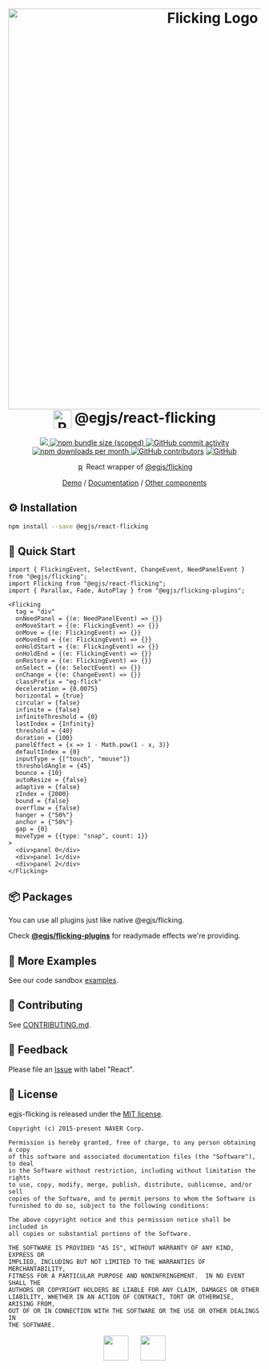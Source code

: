 <h1 align=center>
  <img width="800" alt="Flicking Logo" src="https://naver.github.io/egjs-flicking/images/flicking.svg"><br/>
  <img alt="React" src="https://naver.github.io/egjs-flicking/images/react.svg" width="36" valign="middle">
  @egjs/react-flicking
</h1>

<p align=center>
  <a href="https://www.npmjs.com/package/@egjs/react-flicking" target="_blank">
    <img src="https://img.shields.io/npm/v/@egjs/react-flicking.svg?style=flat-square&color=00d8ff&label=version&logo=NPM">
  </a>
  <a href="https://www.npmjs.com/package/@egjs/react-flicking" target="_blank">
    <img alt="npm bundle size (scoped)" src="https://img.shields.io/bundlephobia/minzip/@egjs/react-flicking.svg?style=flat-square&label=%F0%9F%92%BE%20gzipped&color=007acc">
  </a>
  <a href="https://github.com/naver/egjs-flicking/graphs/commit-activity">
    <img alt="GitHub commit activity" src="https://img.shields.io/github/commit-activity/m/naver/egjs-flicking.svg?style=flat-square&label=%E2%AC%86%20commits&color=08CE5D">
  </a>
  <a href="https://www.npmjs.com/package/@egjs/react-flicking" target="_blank">
    <img src="https://img.shields.io/npm/dm/@egjs/react-flicking.svg?style=flat-square&label=%E2%AC%87%20downloads&color=08CE5D" alt="npm downloads per month">
  </a>
  <a href="https://github.com/naver/egjs-flicking/graphs/contributors" target="_blank">
    <img alt="GitHub contributors" src="https://img.shields.io/github/contributors/naver/egjs-flicking.svg?label=%F0%9F%91%A5%20contributors&style=flat-square&color=08CE5D"></a>
  <a href="https://github.com/naver/egjs-flicking/blob/master/LICENSE" target="_blank">
    <img alt="GitHub" src="https://img.shields.io/github/license/naver/egjs-flicking.svg?style=flat-square&label=%F0%9F%93%9C%20license&color=08CE5D">
  </a>
</p>

<p align=center>
  <img alt="React" src="https://naver.github.io/egjs-flicking/images/react.svg" width="15" valign="middle"> React wrapper of <a href="https://github.com/naver/egjs-flicking">@egjs/flicking</a>
</p>

<p align=center>
  <a href="https://naver.github.io/egjs-flicking/">Demo</a> / <a href="https://naver.github.io/egjs-flicking/release/latest/doc/index.html">Documentation</a> / <a href="https://naver.github.io/egjs/" />Other components</a>
</p>

## ⚙️ Installation
```sh
npm install --save @egjs/react-flicking
```

## 🏃 Quick Start
```tsx
import { FlickingEvent, SelectEvent, ChangeEvent, NeedPanelEvent } from "@egjs/flicking";
import Flicking from "@egjs/react-flicking";
import { Parallax, Fade, AutoPlay } from "@egjs/flicking-plugins";

<Flicking
  tag = "div"
  onNeedPanel = {(e: NeedPanelEvent) => {}}
  onMoveStart = {(e: FlickingEvent) => {}}
  onMove = {(e: FlickingEvent) => {}}
  onMoveEnd = {(e: FlickingEvent) => {}}
  onHoldStart = {(e: FlickingEvent) => {}}
  onHoldEnd = {(e: FlickingEvent) => {}}
  onRestore = {(e: FlickingEvent) => {}}
  onSelect = {(e: SelectEvent) => {}}
  onChange = {(e: ChangeEvent) => {}}
  classPrefix = "eg-flick"
  deceleration = {0.0075}
  horizontal = {true}
  circular = {false}
  infinite = {false}
  infiniteThreshold = {0}
  lastIndex = {Infinity}
  threshold = {40}
  duration = {100}
  panelEffect = {x => 1 - Math.pow(1 - x, 3)}
  defaultIndex = {0}
  inputType = {["touch", "mouse"]}
  thresholdAngle = {45}
  bounce = {10}
  autoResize = {false}
  adaptive = {false}
  zIndex = {2000}
  bound = {false}
  overflow = {false}
  hanger = {"50%"}
  anchor = {"50%"}
  gap = {0}
  moveType = {{type: "snap", count: 1}}
>
  <div>panel 0</div>
  <div>panel 1</div>
  <div>panel 2</div>
</Flicking>
```


## 📦 Packages
You can use all plugins just like native @egjs/flicking.

Check [**@egjs/flicking-plugins**](https://github.com/naver/egjs-flicking-plugins) for readymade effects we're providing.

## 📖 More Examples
See our code sandbox [examples](https://codesandbox.io/s/react-flicking-examples-rnqm8).

## 🙌 Contributing
See [CONTRIBUTING.md](https://github.com/naver/egjs-flicking/blob/master/CONTRIBUTING.md).

## 📝 Feedback
Please file an [Issue](https://github.com/naver/egjs-flicking/issues) with label "React".

## 📜 License
egjs-flicking is released under the [MIT license](http://naver.github.io/egjs/license.txt).

```
Copyright (c) 2015-present NAVER Corp.

Permission is hereby granted, free of charge, to any person obtaining a copy
of this software and associated documentation files (the "Software"), to deal
in the Software without restriction, including without limitation the rights
to use, copy, modify, merge, publish, distribute, sublicense, and/or sell
copies of the Software, and to permit persons to whom the Software is
furnished to do so, subject to the following conditions:

The above copyright notice and this permission notice shall be included in
all copies or substantial portions of the Software.

THE SOFTWARE IS PROVIDED "AS IS", WITHOUT WARRANTY OF ANY KIND, EXPRESS OR
IMPLIED, INCLUDING BUT NOT LIMITED TO THE WARRANTIES OF MERCHANTABILITY,
FITNESS FOR A PARTICULAR PURPOSE AND NONINFRINGEMENT.  IN NO EVENT SHALL THE
AUTHORS OR COPYRIGHT HOLDERS BE LIABLE FOR ANY CLAIM, DAMAGES OR OTHER
LIABILITY, WHETHER IN AN ACTION OF CONTRACT, TORT OR OTHERWISE, ARISING FROM,
OUT OF OR IN CONNECTION WITH THE SOFTWARE OR THE USE OR OTHER DEALINGS IN
THE SOFTWARE.
```

<p align=center>
  <a href="https://naver.github.io/egjs/"><img height="50" src="https://naver.github.io/egjs/img/logotype1_black.svg" ></a>&nbsp;&nbsp;&nbsp;&nbsp;&nbsp;&nbsp;<a href="https://github.com/naver"><img height="50" src="https://naver.github.io/OpenSourceGuide/book/assets/naver_logo.png" /></a>
</p>
